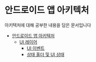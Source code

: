 # 안드로이드 앱 아키텍처

아키텍처에 대해 공부한 내용을 담은 문서입니다

- [안드로이드 앱 아키텍처](App-Architecture-230915.md)
  - [UI 레이어](Ui-Layer/Ui-Layer-230919.md)
    - [UI 이벤트](Ui-Layer/Ui-Event-230929.md)
    - [상태 홀더 및 UI 상태](Ui-Layer/StateHolder-231013.md)
